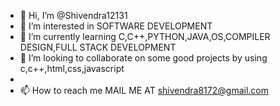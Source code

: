 - 👋 Hi, I’m @Shivendra12131
- 👀 I’m interested in SOFTWARE DEVELOPMENT
- 🌱 I’m currently learning C,C++,PYTHON,JAVA,OS,COMPILER DESIGN,FULL STACK DEVELOPMENT
- 💞️ I’m looking to collaborate on some good projects by using c,c++,html,css,javascript
- 
- 📫 How to reach me MAIL ME  AT shivendra8172@gmail.com


<!---
Shivendra12131/Shivendra12131 is a ✨ special ✨ repository because its `README.md` (this file) appears on your GitHub profile.
You can click the Preview link to take a look at your changes.
--->
